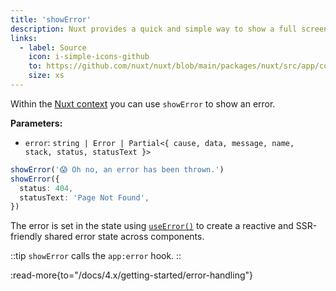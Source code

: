 ```yaml
---
title: 'showError'
description: Nuxt provides a quick and simple way to show a full screen error page if needed.
links:
  - label: Source
    icon: i-simple-icons-github
    to: https://github.com/nuxt/nuxt/blob/main/packages/nuxt/src/app/composables/error.ts
    size: xs
---
```


Within the [Nuxt context](/docs/4.x/guide/going-further/nuxt-app#the-nuxt-context) you can use `showError` to show an error.

**Parameters:**

- `error`: `string | Error | Partial<{ cause, data, message, name, stack, status, statusText }>`

```ts
showError('😱 Oh no, an error has been thrown.')
showError({
  status: 404,
  statusText: 'Page Not Found',
})
```

The error is set in the state using [`useError()`](/docs/4.x/api/composables/use-error) to create a reactive and SSR-friendly shared error state across components.

::tip
`showError` calls the `app:error` hook.
::

:read-more{to="/docs/4.x/getting-started/error-handling"}
